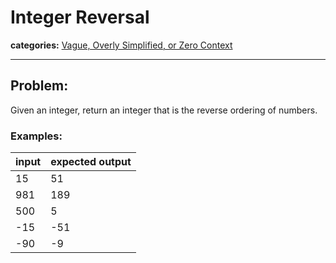 # Integer Reversal

**categories:** [Vague, Overly Simplified, or Zero Context](#vague-overly-simplified-or-zero-context)

---

## Problem:

Given an integer, return an integer that is the reverse ordering of numbers.

### Examples:

| input | expected output |
| ----- | --------------- |
| 15    | 51              |
| 981   | 189             |
| 500   | 5               |
| -15   | -51             |
| -90   | -9              |
